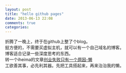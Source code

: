 ```yaml
---
layout: post
title: "hello github pages"
date: 2013-06-13 22:08
comments: true
categories: 
---
```


折腾了一晚上，终于在github上整了个blog。  
挺方便的，不需要买虚拟主机，就可以有一个自己域名的博客。  
博客适合记录一些深度思考的东西。  
转一个iheima的文章[创业失败只有一个原因-懒](http://www.iheima.com/archives/33756.html)   
工欲善其事，必先利其器。先把工具搭起来，再来治治我的懒。   
